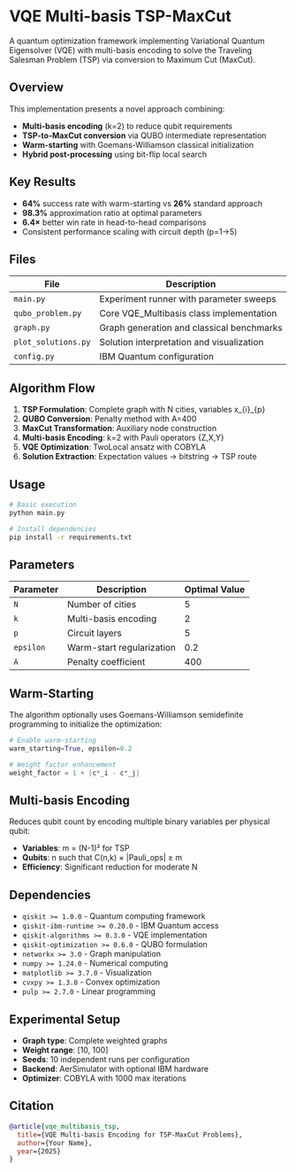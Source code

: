 # VQE Multi-basis TSP-MaxCut

A quantum optimization framework implementing Variational Quantum Eigensolver (VQE) with multi-basis encoding to solve the Traveling Salesman Problem (TSP) via conversion to Maximum Cut (MaxCut).

## Overview

This implementation presents a novel approach combining:
- **Multi-basis encoding** (k=2) to reduce qubit requirements
- **TSP-to-MaxCut conversion** via QUBO intermediate representation  
- **Warm-starting** with Goemans-Williamson classical initialization
- **Hybrid post-processing** using bit-flip local search

## Key Results

- **64%** success rate with warm-starting vs **26%** standard approach
- **98.3%** approximation ratio at optimal parameters
- **6.4×** better win rate in head-to-head comparisons
- Consistent performance scaling with circuit depth (p=1→5)

## Files

| File | Description |
|------|-------------|
| `main.py` | Experiment runner with parameter sweeps |
| `qubo_problem.py` | Core VQE_Multibasis class implementation |
| `graph.py` | Graph generation and classical benchmarks |
| `plot_solutions.py` | Solution interpretation and visualization |
| `config.py` | IBM Quantum configuration |

## Algorithm Flow

1. **TSP Formulation**: Complete graph with N cities, variables x_{i}_{p}
2. **QUBO Conversion**: Penalty method with A=400 
3. **MaxCut Transformation**: Auxiliary node construction
4. **Multi-basis Encoding**: k=2 with Pauli operators {Z,X,Y}
5. **VQE Optimization**: TwoLocal ansatz with COBYLA
6. **Solution Extraction**: Expectation values → bitstring → TSP route

## Usage

```bash
# Basic execution
python main.py

# Install dependencies
pip install -r requirements.txt
```

## Parameters

| Parameter | Description | Optimal Value |
|-----------|-------------|---------------|
| `N` | Number of cities | 5 |
| `k` | Multi-basis encoding | 2 |
| `p` | Circuit layers | 5 |
| `epsilon` | Warm-start regularization | 0.2 |
| `A` | Penalty coefficient | 400 |

## Warm-Starting

The algorithm optionally uses Goemans-Williamson semidefinite programming to initialize the optimization:

```python
# Enable warm-starting
warm_starting=True, epsilon=0.2

# Weight factor enhancement
weight_factor = 1 + |c*_i - c*_j|
```

## Multi-basis Encoding

Reduces qubit count by encoding multiple binary variables per physical qubit:
- **Variables**: m = (N-1)² for TSP
- **Qubits**: n such that C(n,k) × |Pauli_ops| ≥ m
- **Efficiency**: Significant reduction for moderate N

## Dependencies

- `qiskit >= 1.0.0` - Quantum computing framework
- `qiskit-ibm-runtime >= 0.20.0` - IBM Quantum access
- `qiskit-algorithms >= 0.3.0` - VQE implementation
- `qiskit-optimization >= 0.6.0` - QUBO formulation
- `networkx >= 3.0` - Graph manipulation
- `numpy >= 1.24.0` - Numerical computing
- `matplotlib >= 3.7.0` - Visualization
- `cvxpy >= 1.3.0` - Convex optimization
- `pulp >= 2.7.0` - Linear programming

## Experimental Setup

- **Graph type**: Complete weighted graphs
- **Weight range**: [10, 100]
- **Seeds**: 10 independent runs per configuration
- **Backend**: AerSimulator with optional IBM hardware
- **Optimizer**: COBYLA with 1000 max iterations

## Citation

```bibtex
@article{vqe_multibasis_tsp,
  title={VQE Multi-basis Encoding for TSP-MaxCut Problems},
  author={Your Name},
  year={2025}
}
```
